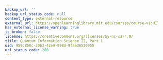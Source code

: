 ```yaml
---
backup_url: ''
backup_url_status_code: null
content_type: external-resource
external_url: https://openlearninglibrary.mit.edu/courses/course-v1:MITx+8.371.1x+2T2018/about
has_external_license_warning: true
is_broken: false
license: https://creativecommons.org/licenses/by-nc-sa/4.0/
title: Quantum Information Science II, Part 1
uid: 959c850c-30b3-42e9-998d-9faa36530955
url_status_code: 200
---
```


